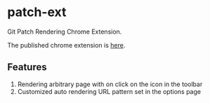 patch-ext
=========

Git Patch Rendering Chrome Extension.

The published chrome extension is [here](https://chrome.google.com/webstore/detail/git-patch-viewer/hkoggakcdopbgnaeeidcmopfekipkleg).

Features
--------

1. Rendering arbitrary page with on click on the icon in the toolbar
2. Customized auto rendering URL pattern set in the options page

